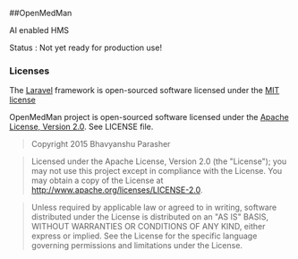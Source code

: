 ##OpenMedMan

AI enabled HMS 

Status : Not yet ready for production use!

### Licenses

The [Laravel](http://laravel.com) framework is open-sourced software licensed under the [MIT license](http://opensource.org/licenses/MIT)

OpenMedMan project is open-sourced software licensed under the [Apache License, Version 2.0](http://www.apache.org/licenses/LICENSE-2.0). See LICENSE file.

> Copyright 2015 Bhavyanshu Parasher

> Licensed under the Apache License, Version 2.0 (the "License"); you
may not use this project except in compliance with the License. You 
may obtain a copy of the License at 
> http://www.apache.org/licenses/LICENSE-2.0.

>Unless required by applicable law or agreed to in writing, software 
distributed under the License is distributed on an "AS IS" BASIS, 
WITHOUT WARRANTIES OR CONDITIONS OF ANY KIND, either express or 
implied. See the License for the specific language governing 
permissions and limitations under the License.

